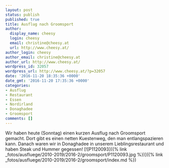 ```yaml
---
layout: post
status: publish
published: true
title: Ausflug nach Groomsport
author:
  display_name: cheesy
  login: cheesy
  email: christine@cheesy.at
  url: http://www.cheesy.at/
author_login: cheesy
author_email: christine@cheesy.at
author_url: http://www.cheesy.at/
wordpress_id: 32057
wordpress_url: http://www.cheesy.at/?p=32057
date: '2016-11-20 18:35:36 +0000'
date_gmt: '2016-11-20 17:35:36 +0000'
categories:
- Ausflug
- Restaurant
- Essen
- Nordirland
- Donaghadee
- Groomsport
comments: []
---
```

Wir haben heute (Sonntag) einen kurzen Ausflug nach Groomsport gemacht. Dort gibt es einen netten Kuestenweg, den man entlangspazieren kann. Danach waren wir in Donaghadee in unserem Lieblingsrestaurant und haben Steak und Hummer gegessen!
[![P1120093]({% link _fotos/ausfluege/2010-2019/2016-2/groomsport/P1120093.jpg %})]({% link _fotos/ausfluege/2010-2019/2016-2/groomsport/index.md %})
